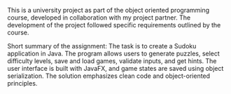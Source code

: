 This is a university project as part of the object oriented programming course, developed in collaboration with my project partner. The development of the project followed specific requirements outlined by the course.

Short summary of the assignment: 
The task is to create a Sudoku application in Java. The program allows users to generate puzzles, select difficulty levels, save and load games, validate inputs, and get hints. 
The user interface is built with JavaFX, and game states are saved using object serialization. The solution emphasizes clean code and object-oriented principles.

